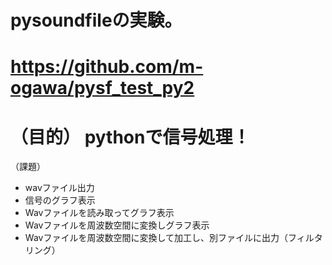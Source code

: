 pysoundfileの実験。
===

https://github.com/m-ogawa/pysf_test_py2
===

（目的）
pythonで信号処理！
===

（課題）
* wavファイル出力
* 信号のグラフ表示
* Wavファイルを読み取ってグラフ表示
* Wavファイルを周波数空間に変換しグラフ表示
* Wavファイルを周波数空間に変換して加工し、別ファイルに出力（フィルタリング）